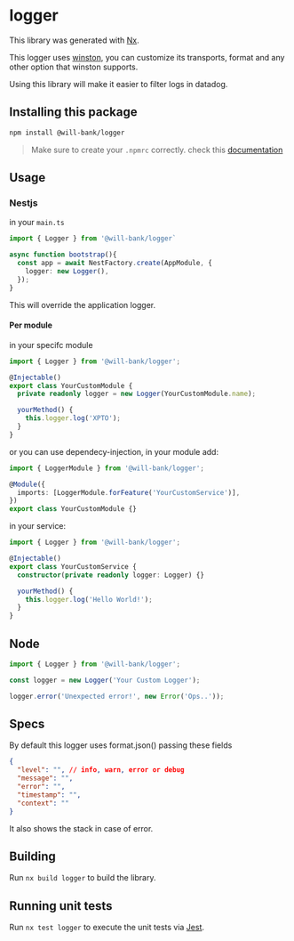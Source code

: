 # logger

This library was generated with [Nx](https://nx.dev).

This logger uses [winston](https://www.npmjs.com/package/winston), you can customize its transports, format and any other option that winston supports.

Using this library will make it easier to filter logs in datadog.

## Installing this package

```bash
npm install @will-bank/logger
```

> Make sure to create your `.npmrc` correctly. check this [documentation](/docs/NPMRC.md)

## Usage

### Nestjs

in your `main.ts`

```ts
import { Logger } from '@will-bank/logger`

async function bootstrap(){
  const app = await NestFactory.create(AppModule, {
    logger: new Logger(),
  });
}

```

This will override the application logger.

#### Per module

in your specifc module

```ts
import { Logger } from '@will-bank/logger';

@Injectable()
export class YourCustomModule {
  private readonly logger = new Logger(YourCustomModule.name);

  yourMethod() {
    this.logger.log('XPTO');
  }
}
```

or you can use dependecy-injection, in your module add:

```ts
import { LoggerModule } from '@will-bank/logger';

@Module({
  imports: [LoggerModule.forFeature('YourCustomService')],
})
export class YourCustomModule {}
```

in your service:

```ts
import { Logger } from '@will-bank/logger';

@Injectable()
export class YourCustomService {
  constructor(private readonly logger: Logger) {}

  yourMethod() {
    this.logger.log('Hello World!');
  }
}
```

## Node

```ts
import { Logger } from '@will-bank/logger';

const logger = new Logger('Your Custom Logger');

logger.error('Unexpected error!', new Error('Ops..'));
```

## Specs

By default this logger uses format.json() passing these fields

```json
{
  "level": "", // info, warn, error or debug
  "message": "",
  "error": "",
  "timestamp": "",
  "context": ""
}
```

It also shows the stack in case of error.

## Building

Run `nx build logger` to build the library.

## Running unit tests

Run `nx test logger` to execute the unit tests via [Jest](https://jestjs.io).
